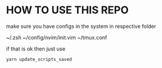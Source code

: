 # HOW TO USE THIS REPO

 make sure you have configs in the system in respective folder

 ~/.zsh
 ~/config/nvim/init.vim
 ~/tmux.conf


if that is ok then just use

`yarn update_scripts_saved`
